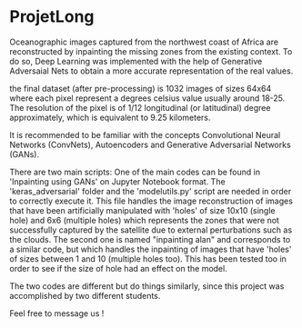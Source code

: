 # ProjetLong

Oceanographic images captured from the northwest coast of Africa are reconstructed by inpainting the missing zones from the existing context. To do so, Deep Learning was implemented with the help of Generative Adversaial Nets to obtain a more accurate representation of the real values. 

the final dataset (after pre-processing) is 1032 images of sizes 64x64 where each pixel represent a degrees celsius value usually around 18-25. The resolution of the pixel is of 1/12 longitudinal (or latitudinal) degree approximately, which is equivalent to 9.25 kilometers.

It is recommended to be familiar with the concepts Convolutional Neural Networks (ConvNets), Autoencoders and Generative Adversarial Networks (GANs).

There are two main scripts:
One of the main codes can be found in 'Inpainting using GANs' on Jupyter Notebook format. The 'keras_adversarial' folder and the 'modelutils.py' script are needed in order to correctly execute it. This file handles the image reconstruction of images that have been artificially manipulated with 'holes' of size 10x10 (single hole) and 6x6 (multiple holes) which represents the zones that were not successfully captured by the satellite due to external perturbations such as the clouds.
The second one is named "inpainting alan" and corresponds to a similar code, but which handles the inpainting of images that have 'holes' of sizes between 1 and 10 (multiple holes too). This has been tested too in order to see if the size of hole had an effect on the model.

The two codes are different but do things similarly, since this project was accomplished by two different students.

Feel free to message us !
